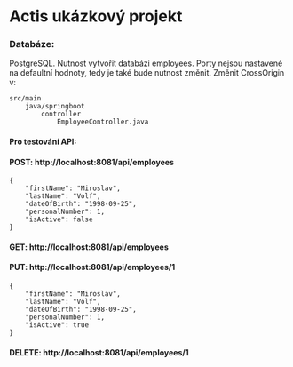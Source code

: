# Actis ukázkový projekt

### Databáze:
PostgreSQL. Nutnost vytvořit databázi employees. Porty nejsou nastavené na defaultní hodnoty, tedy je také bude nutnost změnit.
Změnit CrossOrigin v:

    src/main
        java/springboot
            controller 
                EmployeeController.java
#### Pro testování API:
#### POST: http://localhost:8081/api/employees
````
{
    "firstName": "Miroslav",
    "lastName": "Volf",
    "dateOfBirth": "1998-09-25",
    "personalNumber": 1,
    "isActive": false
}
````
#### GET: http://localhost:8081/api/employees
#### PUT:  http://localhost:8081/api/employees/1
````
{
    "firstName": "Miroslav",
    "lastName": "Volf",
    "dateOfBirth": "1998-09-25",
    "personalNumber": 1,
    "isActive": true
}
````
#### DELETE: http://localhost:8081/api/employees/1
